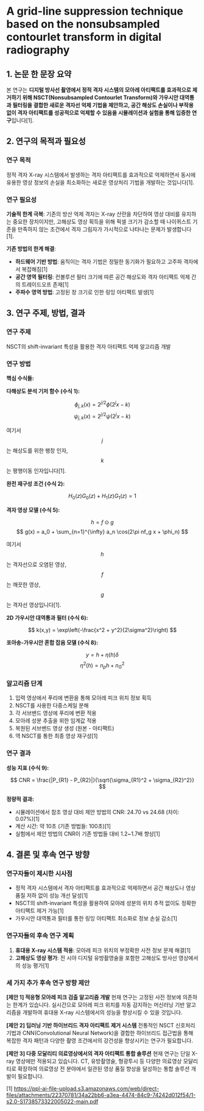 # A grid-line suppression technique based on the nonsubsampled contourlet transform in digital radiography

## 1. 논문 한 문장 요약

본 연구는 **디지털 방사선 촬영에서 정적 격자 시스템의 모아레 아티팩트를 효과적으로 제거하기 위해 NSCT(Nonsubsampled Contourlet Transform)와 가우시안 대역통과 필터링을 결합한 새로운 격자선 억제 기법을 제안하고, 공간 해상도 손실이나 부작용 없이 격자 아티팩트를 성공적으로 억제할 수 있음을 시뮬레이션과 실험을 통해 입증한 연구**입니다[1].

## 2. 연구의 목적과 필요성

### 연구 목적
정적 격자 X-ray 시스템에서 발생하는 격자 아티팩트를 효과적으로 억제하면서 동시에 유용한 영상 정보의 손실을 최소화하는 새로운 영상처리 기법을 개발하는 것입니다[1].

### 연구 필요성

**기술적 한계 극복**: 기존의 방산 억제 격자는 X-ray 산란을 차단하여 영상 대비를 유지하는 중요한 장치이지만, 고해상도 영상 획득을 위해 픽셀 크기가 감소할 때 나이퀴스트 기준을 만족하지 않는 조건에서 격자 그림자가 가시적으로 나타나는 문제가 발생합니다[1].

**기존 방법의 한계 해결**: 
- **하드웨어 기반 방법**: 움직이는 격자 기법은 정밀한 동기화가 필요하고 고주파 격자에서 복잡해짐[1]
- **공간 영역 필터링**: 컨볼루션 필터 크기에 따른 공간 해상도와 격자 아티팩트 억제 간의 트레이드오프 존재[1]  
- **주파수 영역 방법**: 고정된 창 크기로 인한 링잉 아티팩트 발생[1]

## 3. 연구 주제, 방법, 결과

### 연구 주제
NSCT의 shift-invariant 특성을 활용한 격자 아티팩트 억제 알고리즘 개발

### 연구 방법

**핵심 수식들:**

**다해상도 분석 기저 함수 (수식 1):**

$$ \phi_{j,k}(x) = 2^{j/2}\phi(2^j x - k) $$
$$ \psi_{j,k}(x) = 2^{j/2}\psi(2^j x - k) $$

여기서 $$j$$는 해상도를 위한 팽창 인자, $$k$$는 평행이동 인자입니다[1].

**완전 재구성 조건 (수식 2):**

$$ H_0(z)G_0(z) + H_1(z)G_1(z) = 1 $$

**격자 영상 모델 (수식 5):**

$$ h = f \odot g $$
$$ g(x) = a_0 + \sum_{n=1}^{\infty} a_n \cos(2\pi nf_g x + \phi_n) $$

여기서 $$h$$는 격자선으로 오염된 영상, $$f$$는 깨끗한 영상, $$g$$는 격자선 영상입니다[1].

**2D 가우시안 대역통과 필터 (수식 6):**

$$ k(x,y) = \exp\left(-\frac{x^2 + y^2}{2\sigma^2}\right) $$

**포아송-가우시안 혼합 잡음 모델 (수식 8):**

$$ y = h + \eta(h)\delta $$
$$ \eta^2(h) = n_p h + n_G^2 $$

### 알고리즘 단계
1. 입력 영상에서 푸리에 변환을 통해 모아레 피크 위치 정보 획득
2. NSCT를 사용한 다중스케일 분해 
3. 각 서브밴드 영상에 푸리에 변환 적용
4. 모아레 성분 추출을 위한 임계값 적용
5. 복원된 서브밴드 영상 생성 (원본 - 아티팩트)
6. 역 NSCT를 통한 최종 영상 재구성[1]

### 연구 결과

**성능 지표 (수식 9):**

$$ CNR = \frac{|P_{R1} - P_{R2}|}{\sqrt{\sigma_{R1}^2 + \sigma_{R2}^2}} $$

**정량적 결과:**
- 시뮬레이션에서 참조 영상 대비 제안 방법의 CNR: 24.70 vs 24.68 (차이: 0.07%)[1]
- 계산 시간: 약 10초 (기존 방법들: 100초)[1]
- 실험에서 제안 방법의 CNR이 기존 방법들 대비 1.2~1.7배 향상[1]

## 4. 결론 및 후속 연구 방향

### 연구자들이 제시한 시사점
- 정적 격자 시스템에서 격자 아티팩트를 효과적으로 억제하면서 공간 해상도나 영상 품질 저하 없이 성능 개선 달성[1]
- NSCT의 shift-invariant 특성을 활용하여 모아레 성분의 위치 추적 없이도 정확한 아티팩트 제거 가능[1]
- 가우시안 대역통과 필터를 통한 링잉 아티팩트 최소화로 정보 손실 감소[1]

### 연구자들의 후속 연구 계획
1. **휴대용 X-ray 시스템 적용**: 모아레 피크 위치의 부정확한 사전 정보 문제 해결[1]
2. **고해상도 영상 평가**: 전 시야 디지털 유방촬영술을 포함한 고해상도 방사선 영상에서의 성능 평가[1]

### 세 가지 추가 후속 연구 방향 제안

**[제안 1] 적응형 모아레 피크 검출 알고리즘 개발**
현재 연구는 고정된 사전 정보에 의존하는 한계가 있습니다. 실시간으로 모아레 피크 위치를 자동 감지하는 머신러닝 기반 알고리즘을 개발하여 휴대용 X-ray 시스템에서의 성능을 향상시킬 수 있을 것입니다.

**[제안 2] 딥러닝 기반 하이브리드 격자 아티팩트 제거 시스템**
전통적인 NSCT 신호처리 기법과 CNN(Convolutional Neural Network)을 결합한 하이브리드 접근법을 통해 복잡한 격자 패턴과 다양한 촬영 조건에서의 강건성을 향상시키는 연구가 필요합니다.

**[제안 3] 다중 모달리티 의료영상에서의 격자 아티팩트 통합 솔루션**
현재 연구는 단일 X-ray 영상에만 적용되고 있습니다. CT, 유방촬영술, 형광투시 등 다양한 의료영상 모달리티로 확장하여 의료영상 전 분야에서 일관된 영상 품질 향상을 달성하는 통합 솔루션 개발이 필요합니다.

[1] https://ppl-ai-file-upload.s3.amazonaws.com/web/direct-files/attachments/22370781/34a22bb6-a3ea-4474-84c9-74242d012f54/1-s2.0-S1738573322005022-main.pdf
